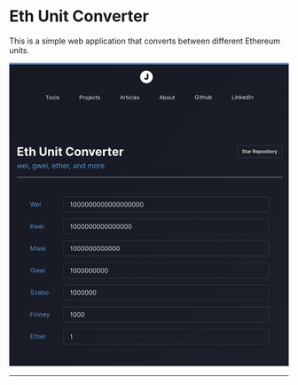 # Eth Unit Converter

This is a simple web application that converts between different Ethereum units.


<p align="center">
  <a ><img src="public/preview.png" alt="preview"></a></p>
</p>
<hr/>

